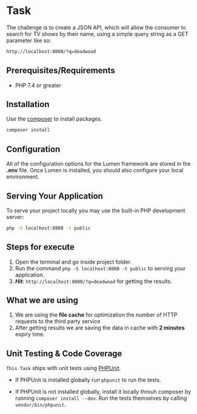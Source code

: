 # Task

The challenge is to create a JSON API, which will allow the consumer to search for TV shows by their name, using a simple query string as a GET parameter like so:

```bash
http://localhost:8000/?q=deadwood
```

## Prerequisites/Requirements

- PHP 7.4 or greater

## Installation

Use the [composer](https://getcomposer.org/) to install packages.

```bash
composer install
```

## Configuration

All of the configuration options for the Lumen framework are stored in the **.env** file. Once Lumen is installed, you should also configure your local environment.

## Serving Your Application

To serve your project locally you may use the built-in PHP development server:

```bash
php -S localhost:8000 -t public
```

## Steps for execute

1. Open the terminal and go inside project folder.
2. Run the command `php -S localhost:8000 -t public` to serving your application.
3. **_Hit_**: `http://localhost:8000/?q=deadwood` for getting the results.

## What we are using

1. We are using the **file cache** for optimization the number of HTTP requests to the third party service
2. After getting results we are saving the data in cache with **2 minutes** expiry time.

## Unit Testing & Code Coverage

`This Task` ships with unit tests using [PHPUnit](https://phpunit.de/getting-started-with-phpunit.html/).

- If PHPUnit is installed globally run `phpunit` to run the tests.

- If PHPUnit is not installed globally, install it locally throuh composer by running `composer install --dev`. Run the tests themselves by calling `vendor/bin/phpunit`.

